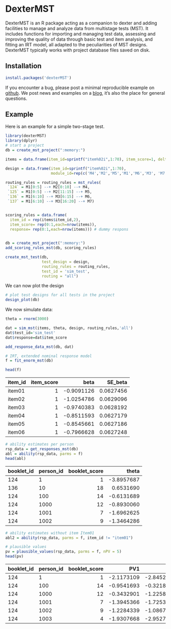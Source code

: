 <!-- README.md is generated from README.Rmd. Please edit that file -->

# DexterMST

DexterMST is an R package acting as a companion to dexter and adding
facilities to manage and analyze data from multistage tests (MST). It
includes functions for importing and managing test data, assessing and
improving the quality of data through basic test and item analysis, and
fitting an IRT model, all adapted to the peculiarities of MST designs.
DexterMST typically works with project database files saved on disk.

## Installation

``` r
install.packages('dexterMST')
```

If you encounter a bug, please post a minimal reproducible example on
[github](https://github.com/dexter-psychometrics/dexter/issues). We post
news and examples on a
[blog](https://dexter-psychometrics.github.io/dexter/articles/blog/index.html),
it’s also the place for general questions.

## Example

Here is an example for a simple two-stage test.

``` r
library(dexterMST)
library(dplyr)
# start a project
db = create_mst_project(":memory:")

items = data.frame(item_id=sprintf("item%02i",1:70), item_score=1, delta=sort(runif(70,-1,1)))

design = data.frame(item_id=sprintf("item%02i",1:70),
                    module_id=rep(c('M4','M2','M5','M1','M6','M3', 'M7'),each=10))

routing_rules = routing_rules = mst_rules(
 `124` = M1[0:5] --+ M2[0:10] --+ M4, 
 `125` = M1[0:5] --+ M2[11:15] --+ M5,
 `136` = M1[6:10] --+ M3[6:15] --+ M6,
 `137` = M1[6:10] --+ M3[16:20] --+ M7)


scoring_rules = data.frame(
  item_id = rep(items$item_id,2), 
  item_score= rep(0:1,each=nrow(items)),
  response= rep(0:1,each=nrow(items))) # dummy respons
  

db = create_mst_project(":memory:")
add_scoring_rules_mst(db, scoring_rules)

create_mst_test(db,
                test_design = design,
                routing_rules = routing_rules,
                test_id = 'sim_test',
                routing = "all")
```

We can now plot the design

``` r
# plot test designs for all tests in the project
design_plot(db)
```

We now simulate data:

``` r
theta = rnorm(3000)

dat = sim_mst(items, theta, design, routing_rules,'all')
dat$test_id='sim_test'
dat$response=dat$item_score

add_response_data_mst(db, dat)
```

``` r
# IRT, extended nominal response model
f = fit_enorm_mst(db)

head(f)
```

| item_id | item_score |       beta |   SE_beta |
|:--------|-----------:|-----------:|----------:|
| item01  |          1 | -0.9091126 | 0.0627456 |
| item02  |          1 | -1.0254786 | 0.0629096 |
| item03  |          1 | -0.9740383 | 0.0628192 |
| item04  |          1 | -0.8511593 | 0.0627179 |
| item05  |          1 | -0.8545661 | 0.0627186 |
| item06  |          1 | -0.7966628 | 0.0627248 |

``` r
# ability estimates per person
rsp_data = get_responses_mst(db)
abl = ability(rsp_data, parms = f)
head(abl)
```

| booklet_id | person_id | booklet_score |      theta |
|:-----------|:----------|--------------:|-----------:|
| 124        | 1         |             1 | -3.8957687 |
| 136        | 10        |            18 |  0.6531690 |
| 124        | 100       |            14 | -0.6131689 |
| 124        | 1000      |            12 | -0.8930060 |
| 124        | 1001      |             7 | -1.6962625 |
| 124        | 1002      |             9 | -1.3464286 |

``` r
# ability estimates without item Item01
abl2 = ability(rsp_data, parms = f, item_id != "item01")

# plausible values
pv = plausible_values(rsp_data, parms = f, nPV = 5)
head(pv)
```

| booklet_id | person_id | booklet_score |        PV1 |        PV2 |        PV3 |        PV4 |        PV5 |
|:-----------|:----------|--------------:|-----------:|-----------:|-----------:|-----------:|-----------:|
| 124        | 1         |             1 | -2.1173109 | -2.8452992 | -1.8224958 | -2.2535875 | -2.7653987 |
| 124        | 100       |            14 | -0.9541693 | -0.3218994 | -0.5133103 | -0.7913669 | -0.6746883 |
| 124        | 1000      |            12 | -0.3432901 | -1.2258409 | -0.6831306 | -0.6257580 | -1.2091710 |
| 124        | 1001      |             7 | -1.3945366 | -1.7253245 | -1.6556693 | -1.4768176 | -1.3666073 |
| 124        | 1002      |             9 | -1.2284339 | -1.0867596 | -1.2299253 | -0.3411735 | -0.9039256 |
| 124        | 1003      |             4 | -1.9307668 | -2.9527556 | -1.7905466 | -1.6767628 | -2.4335210 |
